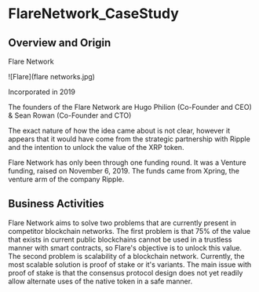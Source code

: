 # FlareNetwork_CaseStudy

## Overview and Origin

Flare Network

![Flare](flare networks.jpg)

Incorporated in 2019

The founders of the Flare Network are Hugo Philion (Co-Founder and CEO) & Sean Rowan (Co-Founder and CTO)

The exact nature of how the idea came about is not clear, however it appears that it would have come from the strategic partnership with Ripple and the intention to unlock the value of the XRP token.

Flare Network has only been through one funding round. It was a Venture funding, raised on November 6, 2019. The funds came from Xpring, the venture arm of the company Ripple.

## Business Activities

Flare Network aims to solve two problems that are currently present in competitor blockchain networks. The first problem is that 75% of the value that exists in current public blockchains cannot be used in a trustless manner with smart contracts, so Flare's objective is to unlock this value. The second problem is scalability of a blockchain network. Currently, the most scalable solution is proof of stake or it's variants. The main issue with proof of stake is that the consensus protocol design does not yet readily allow alternate uses of the native token in a safe manner.